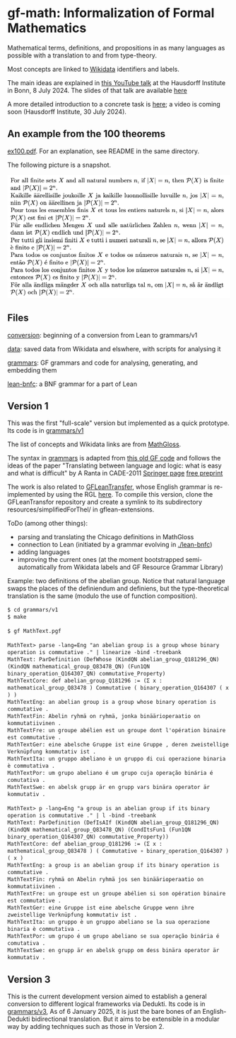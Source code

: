 # gf-math: Informalization of Formal Mathematics

Mathematical terms, definitions, and propositions in as many languages
as possible with a translation to and from type-theory.

Most concepts are linked to
[Wikidata](https://www.wikidata.org/wiki/Wikidata:Main_Page)
identifiers and labels.

The main ideas are explained in [this YouTube talk](https://www.youtube.com/watch?v=UG6RUFS5esk) at the Hausdorff Institute in Bonn, 8 July 2024.
The slides of that talk are available [here](https://docs.google.com/presentation/d/1Nvmjn8D_7_tI_n6bM_HIoVlOXsPiOjWdtnhjWcqnkoo/edit?usp=sharing)

A more detailed introduction to a concrete task is [here](https://docs.google.com/presentation/d/10Z9zz020SnyrIM8gSUVURDCUe-j4gzTGkefTNRcZx1g/edit?usp=sharing);
a video is coming soon (Hausdorff Institute, 30 July 2024).

## An example from the 100 theorems

[ex100.pdf](./data/100_theorems/ex100.pdf).
For an explanation, see README in the same directory.

The following picture is a snapshot.

![theorem](./ex4.png)


## Files

[conversion](./conversion): beginning of a conversion from Lean to grammars/v1

[data](./data): saved data from Wikidata and elswhere, with scripts for analysing it

[grammars](./grammars): GF grammars and code for analysing, generating, and embedding them

[lean-bnfc](./lean-bnfc): a BNF grammar for a part of Lean


## Version 1

This was the first "full-scale" version but implemented as a quick prototype.
Its code is in [grammars/v1](./grammars/v1)

The list of concepts and Wikidata links are from
[MathGloss](https://mathgloss.github.io/MathGloss/database).

The syntax in [grammars](./grammars) is adapted from
[this old GF code](https://github.com/GrammaticalFramework/gf-contrib/tree/master/cade-2011)
and follows the ideas of the paper
"Translating between language and logic: what is easy and what is
difficult" by A Ranta in CADE-2011
[Springer page](https://link.springer.com/chapter/10.1007/978-3-642-22438-6_3)
[free preprint](http://www.cse.chalmers.se/~aarne/articles/cade2011.pdf)

The work is also related to [GFLeanTransfer](https://github.com/pkshashank/GFLeanTransfer), whose
English grammar is re-implemented by using the RGL [here](./gflean-extensions). To compile this version,
clone the GFLeanTransfor repository and create a symlink to its subdirectory resources/simplifiedForThel/ in
gflean-extensions.

ToDo (among other things):
- parsing and translating the Chicago definitions in MathGloss
- connection to Lean (initiated by a grammar evolving in
[./lean-bnfc](./lean-bnfc))
- adding languages
- improving the current ones (at the moment bootstrapped
  semi-automatically from Wikidata labels and GF Resource Grammar
  Library)
  

Example: two definitions of the abelian group.
Notice that natural language swaps the places of the definiendum
and definiens, but the type-theoretical translation is the same
(modulo the use of function composition).
```
$ cd grammars/v1
$ make

$ gf MathText.pgf

MathText> parse -lang=Eng "an abelian group is a group whose binary operation is commutative ." | linearize -bind -treebank
MathText: ParDefinition (DefWhose (KindQN abelian_group_Q181296_QN) (KindQN mathematical_group_Q83478_QN) (Fun1QN binary_operation_Q164307_QN) commutative_Property)
MathTextCore: def abelian_group_Q181296 := (Σ x : mathematical_group_Q83478 ) Commutative ( binary_operation_Q164307 ( x ) )
MathTextEng: an abelian group is a group whose binary operation is commutative .
MathTextFin: Abelin ryhmä on ryhmä, jonka binäärioperaatio on kommutatiivinen .
MathTextFre: un groupe abélien est un groupe dont l'opération binaire est commutative .
MathTextGer: eine abelsche Gruppe ist eine Gruppe , deren zweistellige Verknüpfung kommutativ ist .
MathTextIta: un gruppo abeliano è un gruppo di cui operazione binaria è commutativa .
MathTextPor: um grupo abeliano é um grupo cuja operação binária é comutativa .
MathTextSwe: en abelsk grupp är en grupp vars binära operator är kommutativ .

MathText> p -lang=Eng "a group is an abelian group if its binary operation is commutative ." | l -bind -treebank
MathText: ParDefinition (DefIsAIf (KindQN abelian_group_Q181296_QN) (KindQN mathematical_group_Q83478_QN) (CondItsFun1 (Fun1QN binary_operation_Q164307_QN) commutative_Property))
MathTextCore: def abelian_group_Q181296 := (Σ x : mathematical_group_Q83478 ) ( Commutative ∘ binary_operation_Q164307 ) ( x )
MathTextEng: a group is an abelian group if its binary operation is commutative .
MathTextFin: ryhmä on Abelin ryhmä jos sen binäärioperaatio on kommutatiivinen .
MathTextFre: un groupe est un groupe abélien si son opération binaire est commutative .
MathTextGer: eine Gruppe ist eine abelsche Gruppe wenn ihre zweistellige Verknüpfung kommutativ ist .
MathTextIta: un gruppo è un gruppo abeliano se la sua operazione binaria è commutativa .
MathTextPor: um grupo é um grupo abeliano se sua operação binária é comutativa .
MathTextSwe: en grupp är en abelsk grupp om dess binära operator är kommutativ .
```

## Version 3

This is the current development version aimed to establish a general conversion to different logical frameworks via Dedukti.
Its code is in [grammars/v3](./grammars/v3),
As of 6 January 2025, it is just the bare bones of an English-Dedukti bidirectional translation.
But it aims to be extensible in a modular way by adding techniques such as those in Version 2.

